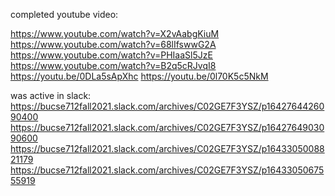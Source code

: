 
completed youtube video:

https://www.youtube.com/watch?v=X2vAabgKiuM
https://www.youtube.com/watch?v=68lIfswwG2A
https://www.youtube.com/watch?v=PHIaaSl5JzE
https://www.youtube.com/watch?v=B2q5cRJvqI8
https://youtu.be/0DLa5sApXhc
https://youtu.be/0l70K5c5NkM


was active in slack:
https://bucse712fall2021.slack.com/archives/C02GE7F3YSZ/p1642764426090400
https://bucse712fall2021.slack.com/archives/C02GE7F3YSZ/p1642764903090600
https://bucse712fall2021.slack.com/archives/C02GE7F3YSZ/p1643305008821179
https://bucse712fall2021.slack.com/archives/C02GE7F3YSZ/p1643305067555919
